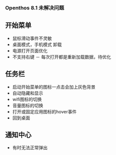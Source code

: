 ### Openthos 8.1 未解决问题

## 开始菜单
  - 鼠标滑动事件不灵敏
  - 桌面模式，手机模式 卸载
  - 电源打开页面优化
  - 不支持右键
  － 每次打开都是重新加载数据，待优化
  
## 任务栏
  - 启动开始菜单的图标一点击会加上灰色背景
  - 自动隐藏和显示
  - wifi图标的切换
  - 音量图标的切换
  - 打开或固定应用图标的hover事件
  - 回到桌面
  
## 通知中心
  - 有时无法正常弹出
